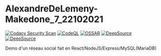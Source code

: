 # AlexandreDeLemeny-Makedone_7_22102021
[![Codacy Security Scan](https://github.com/nitatemic/AlexandreDeLemeny-Makedone_7_22102021/actions/workflows/codacy-analysis.yml/badge.svg?branch=main)](https://github.com/nitatemic/AlexandreDeLemeny-Makedone_7_22102021/actions/workflows/codacy-analysis.yml) [![CodeQL](https://github.com/nitatemic/AlexandreDeLemeny-Makedone_7_22102021/actions/workflows/codeql-analysis.yml/badge.svg)](https://github.com/nitatemic/AlexandreDeLemeny-Makedone_7_22102021/actions/workflows/codeql-analysis.yml) [![OSSAR](https://github.com/nitatemic/AlexandreDeLemeny-Makedone_7_22102021/actions/workflows/main.yml/badge.svg?branch=main)](https://github.com/nitatemic/AlexandreDeLemeny-Makedone_7_22102021/actions/workflows/main.yml) [![DeepSource](https://deepsource.io/gh/nitatemic/AlexandreDeLemeny-Makedone_7_22102021.svg/?label=active+issues&show_trend=true&token=Fhyok8rmbK9Jw5uODQdxR5Pu)](https://deepsource.io/gh/nitatemic/AlexandreDeLemeny-Makedone_7_22102021/?ref=repository-badge) [![DeepSource](https://deepsource.io/gh/nitatemic/AlexandreDeLemeny-Makedone_7_22102021.svg/?label=resolved+issues&show_trend=true&token=Fhyok8rmbK9Jw5uODQdxR5Pu)](https://deepsource.io/gh/nitatemic/AlexandreDeLemeny-Makedone_7_22102021/?ref=repository-badge)

Demo d'un réseau social fait en React/NodeJS/Express/MySQL(MariaDB)


